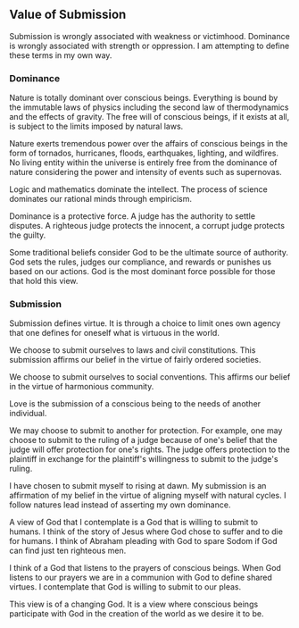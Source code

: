 ## Value of Submission

Submission is wrongly associated with weakness or victimhood. Dominance is wrongly associated with strength or oppression. I am attempting to define these terms in my own way.

### Dominance

Nature is totally dominant over conscious beings. Everything is bound by the immutable laws of physics including the second law of thermodynamics and the effects of gravity. The free will of conscious beings, if it exists at all, is subject to the limits imposed by natural laws.

Nature exerts tremendous power over the affairs of conscious beings in the form of tornados, hurricanes, floods, earthquakes, lighting, and wildfires. No living entity within the universe is entirely free from the dominance of nature considering the power and intensity of events such as supernovas.

Logic and mathematics dominate the intellect. The process of science dominates our rational minds through empiricism.

Dominance is a protective force. A judge has the authority to settle disputes. A righteous judge protects the innocent, a corrupt judge protects the guilty.

Some traditional beliefs consider God to be the ultimate source of authority. God sets the rules, judges our compliance, and rewards or punishes us based on our actions. God is the most dominant force possible for those that hold this view.

### Submission

Submission defines virtue. It is through a choice to limit ones own agency that one defines for oneself what is virtuous in the world.

We choose to submit ourselves to laws and civil constitutions. This submission affirms our belief in the virtue of fairly ordered societies.

We choose to submit ourselves to social conventions. This affirms our belief in the virtue of harmonious community.

Love is the submission of a conscious being to the needs of another individual.

We may choose to submit to another for protection. For example, one may choose to submit to the ruling of a judge because of one's belief that the judge will offer protection for one's rights. The judge offers protection to the plaintiff in exchange for the plaintiff's willingness to submit to the judge's ruling.

I have chosen to submit myself to rising at dawn. My submission is an affirmation of my belief in the virtue of aligning myself with natural cycles. I follow natures lead instead of asserting my own dominance.

A view of God that I contemplate is a God that is willing to submit to humans. I think of the story of Jesus where God chose to suffer and to die for humans. I think of Abraham pleading with God to spare Sodom if God can find just ten righteous men.

I think of a God that listens to the prayers of conscious beings. When God listens to our prayers we are in a communion with God to define shared virtues. I contemplate that God is willing to submit to our pleas.

This view is of a changing God. It is a view where conscious beings participate with God in the creation of the world as we desire it to be.
